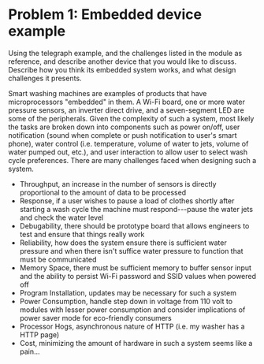 # Problem 1: Embedded device example
Using the telegraph example, and the challenges listed in the module as reference, and describe another device that you would like to discuss. Describe how you think its embedded system works, and what design challenges it presents.

Smart washing machines are examples of products that have microprocessors "embedded" in them. A Wi-Fi board, one or more water pressure sensors, an inverter direct drive, and a seven-segment LED are some of the peripherals. Given the complexity of such a system, most likely the tasks are broken down into components such as power on/off, user notification (sound when complete or push notification to user's smart phone), water control (i.e. temperature, volume of water to jets, volume of water pumped out, etc.), and user interaction to allow user to select wash cycle preferences. There are many challenges faced when designing such a system.

* Throughput, an increase in the number of sensors is directly proportional to the amount of data to be processed
* Response, if a user wishes to pause a load of clothes shortly after starting a wash cycle the machine must respond---pause the water jets and check the water level
* Debugability, there should be prototype board that allows engineers to test and ensure that things really work
* Reliability, how does the system ensure there is sufficient water pressure and when there isn't suffice water pressure to function that must be communicated
* Memory Space, there must be sufficient memory to buffer sensor input and the ability to persist Wi-Fi password and SSID values when powered off
* Program Installation, updates may be necessary for such a system
* Power Consumption, handle step down in voltage from 110 volt to modules with lesser power consumption and consider implications of power saver mode for eco-friendly consumers
* Processor Hogs, asynchronous nature of HTTP (i.e. my washer has a HTTP page)
* Cost, minimizing the amount of hardware in such a system seems like a pain...
